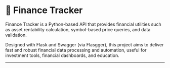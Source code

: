 # 💸 Finance Tracker

Finance Tracker is a Python-based API that provides financial utilities such as asset rentability calculation, symbol-based price queries, and data validation.

Designed with Flask and Swagger (via Flasgger), this project aims to deliver fast and robust financial data processing and automation, useful for investment tools, financial dashboards, and education.

---
